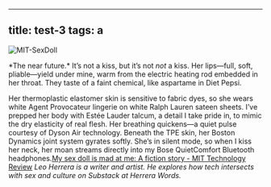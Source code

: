 
---
title: test-3
tags: a 
---

![MIT-SexDoll](https://wp.technologyreview.com/wp-content/uploads/2025/02/MIT-SexDoll.jpg?fit=2128,1196)

\*The near future.\* It’s not a kiss, but it’s not _not_ a kiss. Her lips—full, soft, pliable—yield under mine, warm from the electric heating rod embedded in her throat. They taste of a faint chemical, like aspartame in Diet Pepsi.

Her thermoplastic elastomer skin is sensitive to fabric dyes, so she wears white Agent Provocateur lingerie on white Ralph Lauren sateen sheets. I’ve prepped her body with Estée Lauder talcum, a detail I take pride in, to mimic the dry elasticity of real flesh. Her breathing quickens—a quiet pulse courtesy of Dyson Air technology. Beneath the TPE skin, her Boston Dynamics joint system gyrates softly. She’s in silent mode, so when I kiss her neck, her moan streams directly into my Bose QuietComfort Bluetooth headphones.[My sex doll is mad at me: A fiction story - MIT Technology Review](https://www.technologyreview.com/2025/02/14/1111382/robots-sex-doll-relationships-fiction-speculation-customer-service/) _Leo Herrera is a writer and artist. He explores how tech intersects with sex and culture on Substack at Herrera Words._
